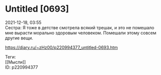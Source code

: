 Untitled [0693]
================

   
 2021-12-18, 03:55   
  Сестра: Я тоже в детстве смотрела всякий трешак, и это не помешало мне вырасти морально здоровым человеком. Помешали этому совсем другие вещи.   
    
 <https://diary.ru/~zHz00/p220994377_untitled-0693.htm>   
   
 Теги:   
 [[Мысли]]   
 ID: p220994377
